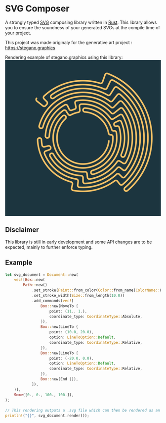 # SVG Composer

A strongly typed [SVG](https://developer.mozilla.org/en-US/docs/Web/SVG) composing library written in [Rust](https://www.rust-lang.org/). This library allows you to ensure the soundness of your generated SVGs at the compile time of your project.

This project was made originaly for the generative art project : https://stegano.graphics 

Rendering example of stegano.graphics using this library:
![rendering example image](rendered_examples/stegano_graphics_example.svg)

## Disclaimer

This library is still in early development and some API changes are to be expected, mainly to further enforce typing. 

## Example

```rust
let svg_document = Document::new(
    vec![Box::new(
        Path::new()
            .set_stroke(Paint::from_color(Color::from_name(ColorName::Fuchsia)))
            .set_stroke_width(Size::from_length(10.0))
            .add_commands(vec![
                Box::new(MoveTo {
                    point: (11., 1.),
                    coordinate_type: CoordinateType::Absolute,
                }),
                Box::new(LineTo {
                    point: (10.0, 20.0),
                    option: LineToOption::Default,
                    coordinate_type: CoordinateType::Relative,
                }),
                Box::new(LineTo {
                    point: (-20.0, 0.0),
                    option: LineToOption::Default,
                    coordinate_type: CoordinateType::Relative,
                }),
                Box::new(End {}),
            ]),
    )],
    Some([0., 0., 100., 100.]),
);

// This rendering outputs a .svg file which can then be rendered as an image by an svg renderer
println!("{}", svg_document.render());
```